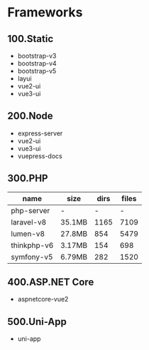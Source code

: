 # Frameworks

## 100.Static

- bootstrap-v3
- bootstrap-v4
- bootstrap-v5
- layui
- vue2-ui
- vue3-ui

## 200.Node

- express-server
- vue2-ui
- vue3-ui
- vuepress-docs

## 300.PHP

|name|size|dirs|files|
|-|-|-|-|
|php-server|-|-|-|
|laravel-v8|35.1MB|1165|7109|
|lumen-v8|27.8MB|854|5479|
|thinkphp-v6|3.17MB|154|698|
|symfony-v5|6.79MB|282|1520|

## 400.ASP.NET Core

- aspnetcore-vue2

## 500.Uni-App

- uni-app
